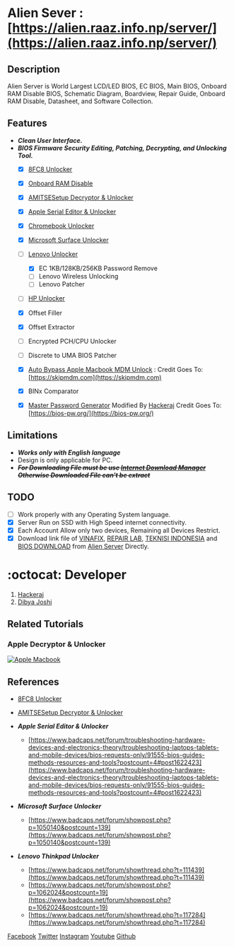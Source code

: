 # Alien Sever : [https://alien.raaz.info.np/server/](https://alien.raaz.info.np/server/)
 
## Description
Alien Server is World Largest LCD/LED BIOS, EC BIOS, Main BIOS, Onboard RAM Disable BIOS, Schematic Diagram, Boardview, Repair Guide, Onboard RAM Disable, Datasheet, and Software Collection.

## Features
- ***Clean User Interface.***
- ***BIOS Firmware Security Editing, Patching, Decrypting, and Unlocking Tool.***
  * [x] [8FC8 Unlocker](https://alien.raaz.info.np/server/unlock/8fc8/)
  * [x] [Onboard RAM Disable](https://alien.raaz.info.np/server/onboard_ram_disable/)
  * [x] [AMITSESetup Decryptor & Unlocker](https://alien.raaz.info.np/server/unlock/AMITSESetup/)
  * [x] [Apple Serial Editor & Unlocker](https://alien.raaz.info.np/server/unlock/apple/)
  * [x] [Chromebook Unlocker](https://alien.raaz.info.np/server/unlock/chromebook/)
  * [x] [Microsoft Surface Unlocker](https://alien.raaz.info.np/server/unlock/surface/)
  * [ ] [Lenovo Unlocker](https://alien.raaz.info.np/server/unlock/lenovo/)
    * [x] EC 1KB/128KB/256KB Password Remove
    * [ ] Lenovo Wireless Unlocking
    * [ ] Lenovo Patcher
  * [ ] [HP Unlocker](https://alien.raaz.info.np/server/unlock/hp/)
  * [x] Offset Filler
  * [x] Offset Extractor
  * [ ] Encrypted PCH/CPU Unlocker
  * [ ] Discrete to UMA BIOS Patcher
  * [x] [Auto Bypass Apple Macbook MDM Unlock](https://alien.raaz.info.np/server/unlock/skipmdm/) : Credit Goes To: [https://skipmdm.com](https://skipmdm.com)
  * [x] BINx Comparator
  * [x] [Master Password Generator](https://alien.raaz.info.np/server/unlocker/) Modified By [Hackeraj](https://www.facebook.com/HackerajOfficial) Credit Goes To: [https://bios-pw.org/](https://bios-pw.org/)
  

## Limitations
- ***Works only with English language***
- Design is only applicable for PC.
- <del>***For Downloading File must be use [Internet Download Manager](https://www.internetdownloadmanager.com/) Otherwise Downloaded File can't be extract***</del>

## TODO
* [ ] Work properly with any Operating System language.
* [x] Server Run on SSD with High Speed internet connectivity.
* [x] Each Account Allow only two devices, Remaining all Devices Restrict. 
* [x] Download link file of [VINAFIX](https://vinafix.com/), [REPAIR LAB](https://www.repairlap.com/), [TEKNISI INDONESIA](https://teknisi-indonesia.com/) and [BIOS DOWNLOAD](https://www.bios-downloads.com/) from [Alien Server](https://alien.raaz.info.np/server/) Directly.

# :octocat: Developer
1. [Hackeraj](https://www.facebook.com/HackerajOfficial/)
2. [Dibya Joshi](https://www.facebook.com/dibya.joshi.99)

## Related Tutorials
### Apple Decryptor & Unlocker
  [![Apple Macbook](https://img.youtube.com/vi/poA8HByYqTM/0.jpg)](https://www.youtube.com/watch?v=poA8HByYqTM&ab_channel=piernov)


## References
- [8FC8 Unlocker](https://github.com/HackerajOfficial/Alien-Server/blob/main/8FC8%20Unlocker.md)
- [AMITSESetup Decryptor & Unlocker](https://github.com/HackerajOfficial/Alien-Server/blob/main/AMITSESetup.md/)
- ***Apple  Serial Editor & Unlocker***
  - [https://www.badcaps.net/forum/troubleshooting-hardware-devices-and-electronics-theory/troubleshooting-laptops-tablets-and-mobile-devices/bios-requests-only/91555-bios-guides-methods-resources-and-tools?postcount=4#post1622423](https://www.badcaps.net/forum/troubleshooting-hardware-devices-and-electronics-theory/troubleshooting-laptops-tablets-and-mobile-devices/bios-requests-only/91555-bios-guides-methods-resources-and-tools?postcount=4#post1622423)
 
- ***Microsoft Surface Unlocker***
  -  [https://www.badcaps.net/forum/showpost.php?p=1050140&postcount=139](https://www.badcaps.net/forum/showpost.php?p=1050140&postcount=139)
 
- ***Lenovo Thinkpad Unlocker***
  - [https://www.badcaps.net/forum/showthread.php?t=111439](https://www.badcaps.net/forum/showthread.php?t=111439)
  - [https://www.badcaps.net/forum/showpost.php?p=1062024&postcount=19](https://www.badcaps.net/forum/showpost.php?p=1062024&postcount=19)
  - [https://www.badcaps.net/forum/showthread.php?t=117284](https://www.badcaps.net/forum/showthread.php?t=117284)
 

[Facebook](https://www.facebook.com/HackerajOfficial/)
[Twitter](https://twitter.com/Hackeraj_np/)
[Instagram](https://www.instagram.com/hackeraj/)
[Youtube](https://www.youtube.com/Hackeraj/)
[Github](https://www.github.com/HackerajOfficial/)
